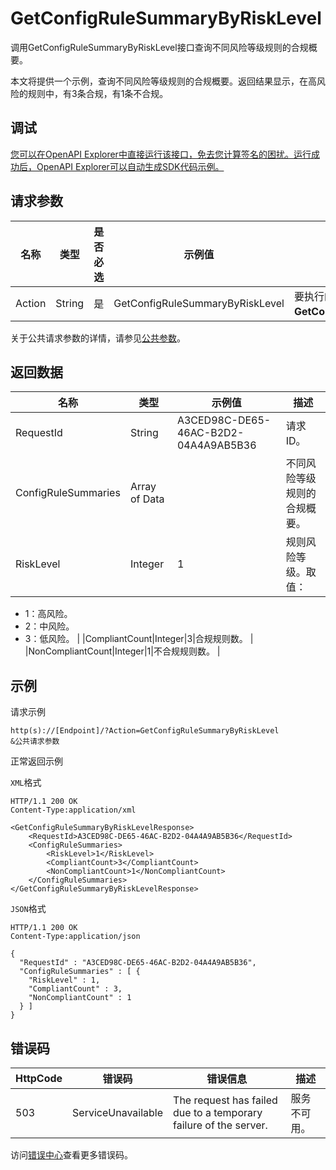 # GetConfigRuleSummaryByRiskLevel

调用GetConfigRuleSummaryByRiskLevel接口查询不同风险等级规则的合规概要。

本文将提供一个示例，查询不同风险等级规则的合规概要。返回结果显示，在高风险的规则中，有3条合规，有1条不合规。

## 调试

[您可以在OpenAPI Explorer中直接运行该接口，免去您计算签名的困扰。运行成功后，OpenAPI Explorer可以自动生成SDK代码示例。](https://api.aliyun.com/#product=Config&api=GetConfigRuleSummaryByRiskLevel&type=RPC&version=2020-09-07)

## 请求参数

|名称|类型|是否必选|示例值|描述|
|--|--|----|---|--|
|Action|String|是|GetConfigRuleSummaryByRiskLevel|要执行的操作，取值：**GetConfigRuleSummaryByRiskLevel**。 |

关于公共请求参数的详情，请参见[公共参数](~~251751~~)。

## 返回数据

|名称|类型|示例值|描述|
|--|--|---|--|
|RequestId|String|A3CED98C-DE65-46AC-B2D2-04A4A9AB5B36|请求ID。 |
|ConfigRuleSummaries|Array of Data| |不同风险等级规则的合规概要。 |
|RiskLevel|Integer|1|规则风险等级。取值：

 -   1：高风险。
-   2：中风险。
-   3：低风险。 |
|CompliantCount|Integer|3|合规规则数。 |
|NonCompliantCount|Integer|1|不合规规则数。 |

## 示例

请求示例

```
http(s)://[Endpoint]/?Action=GetConfigRuleSummaryByRiskLevel
&公共请求参数
```

正常返回示例

`XML`格式

```
HTTP/1.1 200 OK
Content-Type:application/xml

<GetConfigRuleSummaryByRiskLevelResponse>
    <RequestId>A3CED98C-DE65-46AC-B2D2-04A4A9AB5B36</RequestId>
    <ConfigRuleSummaries>
        <RiskLevel>1</RiskLevel>
        <CompliantCount>3</CompliantCount>
        <NonCompliantCount>1</NonCompliantCount>
    </ConfigRuleSummaries>
</GetConfigRuleSummaryByRiskLevelResponse>
```

`JSON`格式

```
HTTP/1.1 200 OK
Content-Type:application/json

{
  "RequestId" : "A3CED98C-DE65-46AC-B2D2-04A4A9AB5B36",
  "ConfigRuleSummaries" : [ {
    "RiskLevel" : 1,
    "CompliantCount" : 3,
    "NonCompliantCount" : 1
  } ]
}
```

## 错误码

|HttpCode|错误码|错误信息|描述|
|--------|---|----|--|
|503|ServiceUnavailable|The request has failed due to a temporary failure of the server.|服务不可用。|

访问[错误中心](https://error-center.aliyun.com/status/product/Config)查看更多错误码。

